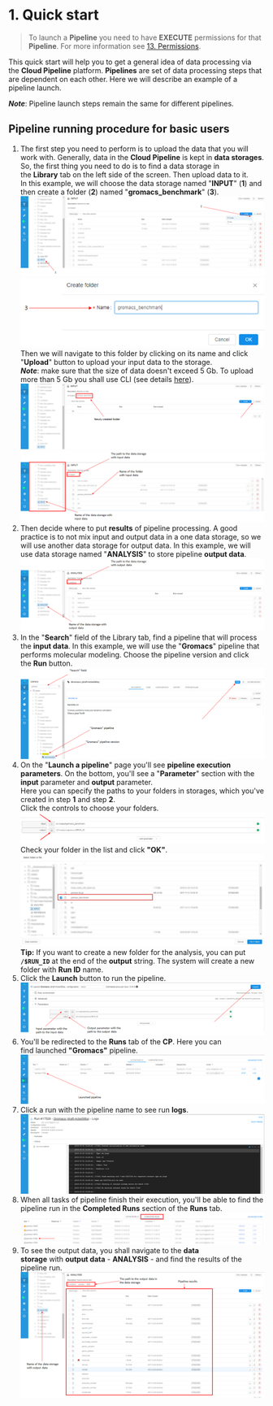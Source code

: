 # 1. Quick start

> To launch a **Pipeline** you need to have **EXECUTE** permissions for that **Pipeline**. For more information see [13. Permissions](../13_Permissions/13._Permissions.md).

This quick start will help you to get a general idea of data processing via the **Cloud Pipeline** platform. **Pipelines** are set of data processing steps that are dependent on each other. Here we will describe an example of a pipeline launch.

**_Note_**: Pipeline launch steps remain the same for different pipelines.

## Pipeline running procedure for basic users

1. The first step you need to perform is to upload the data that you will work with. Generally, data in the **Cloud Pipeline** is kept in **data storages**.  
    So, the first thing you need to do is to find a data storage in the **Library** tab on the left side of the screen. Then upload data to it.  
    In this example, we will choose the data storage named "**INPUT**" (**1**) and then create a folder (**2**) named "**gromacs_benchmark**" (**3**).  
    ![CP_QuickStart](attachments/QuickStart_01.png)  
    ![CP_QuickStart](attachments/QuickStart_02.png)  
    Then we will navigate to this folder by clicking on its name and click "**Upload**" button to upload your input data to the storage.  
    **_Note_**: make sure that the size of data doesn't exceed 5 Gb. To upload more than 5 Gb you shall use CLI (see details [here](../08_Manage_Data_Storage/8.2._Upload_Download_data.md)).  
    ![CP_QuickStart](attachments/QuickStart_03.png)  
    ![CP_QuickStart](attachments/QuickStart_04.png)
2. Then decide where to put **results** of pipeline processing. A good practice is to not mix input and output data in a one data storage, so we will use another data storage for output data. In this example, we will use data storage named "**ANALYSIS**" to store pipeline **output data**.  
    ![CP_QuickStart](attachments/QuickStart_05.png)
3. In the "**Search**" field of the Library tab, find a pipeline that will process the **input data**. In this example, we will use the "**Gromacs**" pipeline that performs molecular modeling. Choose the pipeline version and click the **Run** button.  
    ![CP_QuickStart](attachments/QuickStart_06.png)
4. On the "**Launch a pipeline**" page you'll see **pipeline execution parameters**. On the bottom, you'll see a "**Parameter**" section with the **input** parameter and **output** parameter.  
    Here you can specify the paths to your folders in storages, which you've created in step **1** and step **2**.  
    Click the controls to choose your folders.  
    ![CP_QuickStart](attachments/QuickStart_07.png)
    Check your folder in the list and click **"OK"**.  
    ![CP_QuickStart](attachments/QuickStart_08.png)  
    **Tip:** If you want to create a new folder for the analysis, you can put **`/$RUN_ID`** at the end of the **output** string. The system will create a new folder with **Run ID** name.  
5. Click the **Launch** button to run the pipeline.  
    ![CP_QuickStart](attachments/QuickStart_09.png)
6. You'll be redirected to the **Runs** tab of the **CP**. Here you can find launched **"Gromacs"** pipeline.  
    ![CP_QuickStart](attachments/QuickStart_10.png)
7. Click a run with the pipeline name to see run **logs**.  
    ![CP_QuickStart](attachments/QuickStart_11.png)
8. When all tasks of pipeline finish their execution, you'll be able to find the pipeline run in the **Completed Runs** section of the **Runs** tab.  
    ![CP_QuickStart](attachments/QuickStart_12.png)
9. To see the output data, you shall navigate to the **data storage** with **output data** - **ANALYSIS** - and find the results of the pipeline run.  
    ![CP_QuickStart](attachments/QuickStart_13.png)